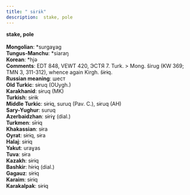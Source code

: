 ```yaml
---
title: " sɨrɨk"
description:  stake, pole
---
```

<strong> stake, pole</strong><br><br>
<strong>Mongolian</strong>:  *surgaɣag<br>
<strong>Tungus-Manchu</strong>:  *siaraŋ<br>
<strong>Korean</strong>:  *hjǝ<br>
<strong>Comments</strong>:  EDT 848, VEWT 420, ЭСТЯ 7. Turk. > Mong. širug (KW 369; TMN 3, 311-312), whence again Kirgh. šɨrɨq.<br>
<strong>Russian meaning</strong>:  шест<br>
<strong>Old Turkic</strong>:  sɨruq (OUygh.)<br>
<strong>Karakhanid</strong>:  sɨruq (MK)<br>
<strong>Turkish</strong>:  sɨrɨk<br>
<strong>Middle Turkic</strong>:  sɨrɨq, suruq (Pav. C.), sɨruq (AH)<br>
<strong>Sary-Yughur</strong>:  suruq<br>
<strong>Azerbaidzhan</strong>:  sɨrɨɣ (dial.)<br>
<strong>Turkmen</strong>:  sɨ̄rɨq<br>
<strong>Khakassian</strong>:  sɨra<br>
<strong>Oyrat</strong>:  sɨrɨq, sɨra<br>
<strong>Halaj</strong>:  sɨrɨq<br>
<strong>Yakut</strong>:  uraɣas<br>
<strong>Tuva</strong>:  sɨra<br>
<strong>Kazakh</strong>:  sɨrɨq<br>
<strong>Bashkir</strong>:  hɨrɨq (dial.)<br>
<strong>Gagauz</strong>:  sɨrɨq<br>
<strong>Karaim</strong>:  sɨrɨq<br>
<strong>Karakalpak</strong>:  sɨrɨq<br>


